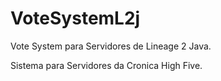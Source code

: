 # VoteSystemL2j
Vote System para Servidores de Lineage 2 Java.


Sistema para Servidores da Cronica High Five.
